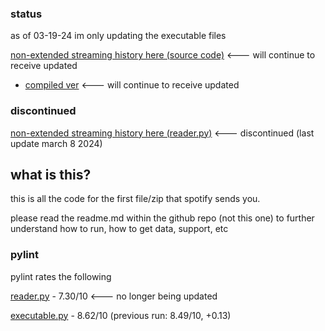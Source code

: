 ### status
as of 03-19-24 im only updating the executable files

[non-extended streaming history here (source code)](https://github.com/countervolts/Spotify-Stats-Calculator/blob/main/Non-Extended%20listening%20code/executable/src/executable.py) <--- will continue to receive updated
- [compiled ver](https://github.com/countervolts/Spotify-Stats-Calculator/releases/tag/pretty-print-statements) <--- will continue to receive updated

### discontinued
[non-extended streaming history here (reader.py)](https://github.com/countervolts/Spotify-Stats-Calculator/blob/main/Non-Extended%20listening%20code/reader.py) <--- discontinued (last update march 8 2024)

## what is this?
this is all the code for the first file/zip that spotify sends you. 

please read the readme.md within the github repo (not this one) to further understand how to run, how to get data, support, etc

### pylint
pylint rates the following

[reader.py](https://github.com/countervolts/Spotify-Stats-Calculator/blob/main/Non-Extended%20listening%20code/reader.py) - 7.30/10 <--- no longer being updated

[executable.py](https://github.com/countervolts/Spotify-Stats-Calculator/blob/main/Non-Extended%20listening%20code/executable/src/executable.py) - 8.62/10 (previous run: 8.49/10, +0.13)
